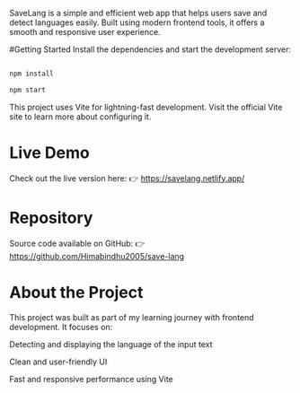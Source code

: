 SaveLang is a simple and efficient web app that helps users save and detect languages easily. Built using modern frontend tools, it offers a smooth and responsive user experience.

#Getting Started
Install the dependencies and start the development server:

```bash

npm install

npm start
```

This project uses Vite for lightning-fast development. Visit the official Vite site to learn more about configuring it.

# Live Demo
Check out the live version here:
👉 https://savelang.netlify.app/

# Repository
Source code available on GitHub:
👉 https://github.com/Himabindhu2005/save-lang

# About the Project
This project was built as part of my learning journey with frontend development. It focuses on:

Detecting and displaying the language of the input text

Clean and user-friendly UI

Fast and responsive performance using Vite
